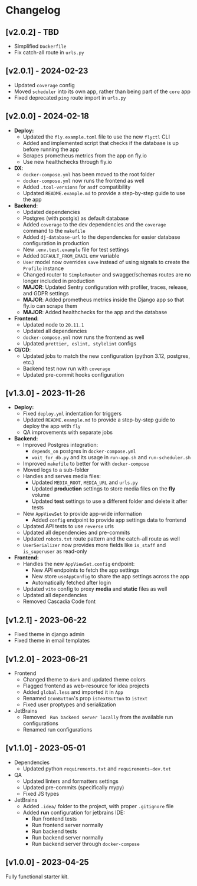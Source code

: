 # Changelog

## [v2.0.2] - TBD

- Simplified `Dockerfile`
- Fix catch-all route in `urls.py`

## [v2.0.1] - 2024-02-23

- Updated `coverage` config
- Moved `scheduler` into its own app, rather than being part of the `core` app
- Fixed deprecated `ping` route import in `urls.py`

## [v2.0.0] - 2024-02-18

- **Deploy:**
    - Updated the `fly.example.toml` file to use the new `flyctl` CLI
    - Added and implemented script that checks if the database is up before running the app
    - Scrapes prometheus metrics from the app on fly.io
    - Use new healthchecks through fly.io
- **DX**:
    - `docker-compose.yml` has been moved to the root folder
    - `docker-compose.yml` now runs the frontend as well
    - Added `.tool-versions` for `asdf` compatibility
    - Updated `README.example.md` to provide a step-by-step guide to use the app
- **Backend**:
    - Updated dependencies
    - Postgres (with postgis) as default database
    - Added `coverage` to the dev dependencies and the `coverage` command to the `makefile`
    - Added `dj-database-url` to the dependencies for easier database configuration in production
    - New `.env.test.example` file for test settings
    - Added `DEFAULT_FROM_EMAIL` env variable
    - `User` model now overrides `save` instead of using signals to create the `Profile` instance
    - Changed router to `SimpleRouter` and swagger/schemas routes are no longer included in production
    - **MAJOR**: Updated Sentry configuration with profiler, traces, release, and GDPR settings
    - **MAJOR**: Added prometheus metrics inside the Django app so that fly.io can scrape them
    - **MAJOR**: Added healthchecks for the app and the database
- **Frontend**:
    - Updated node to `20.11.1`
    - Updated all dependencies
    - `docker-compose.yml` now runs the frontend as well
    - Updated `prettier, eslint, stylelint` configs
- **CI/CD**:
    - Updated jobs to match the new configuration (python 3.12, postgres, etc.)
    - Backend test now run with `coverage`
    - Updated pre-commit hooks configuration

## [v1.3.0] - 2023-11-26

- **Deploy:**
    - Fixed `deploy.yml` indentation for triggers
    - Updated `README.example.md` to provide a step-by-step guide to deploy the app with `fly`
    - QA improvements with separate jobs
- **Backend:**
    - Improved Postgres integration:
        - `depends_on` postgres in `docker-compose.yml`
        - `wait_for_db.py` and its usage in `run-app.sh` and `run-scheduler.sh`
    - Improved `makefile` to better for with `docker-compose`
    - Moved logs to a sub-folder
    - Handles and serves media files:
        - Updated `MEDIA_ROOT`, `MEDIA_URL` and `urls.py`
        - Updated **production** settings to store media files on the **fly** volume
        - Updated **test** settings to use a different folder and delete it after tests
    - New `AppViewSet` to provide app-wide information
        - Added `config` endpoint to provide app settings data to frontend
    - Updated API tests to use `reverse` urls
    - Updated all dependencies and pre-commits
    - Updated `robots.txt` route pattern and the catch-all route as well
    - `UserSerializer` now provides more fields like `is_staff` and `is_superuser` as read-only
- **Frontend:**
    - Handles the new `AppViewSet.config` endpoint:
        - New API endpoints to fetch the app settings
        - New store `useAppConfig` to share the app settings across the app
        - Automatically fetched after login
    - Updated `vite` config to proxy **media** and **static** files as well
    - Updated all dependencies
    - Removed Cascadia Code font

## [v1.2.1] - 2023-06-22

- Fixed theme in django admin
- Fixed theme in email templates

## [v1.2.0] - 2023-06-21

- Frontend
    - Changed theme to `dark` and updated theme colors
    - Flagged frontend as web-resource for idea projects
    - Added `global.less` and imported it in `App`
    - Renamed `IconButton`'s prop `isTextButton` to `isText`
    - Fixed user proptypes and serialization
- JetBrains
    - Removed ` Run backend server locally` from the available run configurations
    - Renamed run configurations

## [v1.1.0] - 2023-05-01

- Dependencies
    - Updated python `requirements.txt` and `requirements-dev.txt`
- QA
    - Updated linters and formatters settings
    - Updated pre-commits (specifically mypy)
    - Fixed JS types
- JetBrains
    - Added `.idea/` folder to the project, with proper `.gitignore` file
    - Added **run** configuration for jetbrains IDE:
        - Run frontend tests
        - Run frontend server normally
        - Run backend tests
        - Run backend server normally
        - Run backend server through `docker-compose`

## [v1.0.0] - 2023-04-25

Fully functional starter kit.
